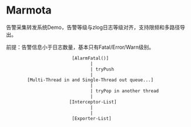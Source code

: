 # Marmota

告警采集转发系统Demo，告警等级与zlog日志等级对齐，支持限频和多路径导出。

前提：告警信息小于日志数量，基本只有Fatal/Error/Warn级别。

```txt
                         [AlarmFatal()]
                                |
                                | tryPush
                                |
        [Multi-Thread in and Single-Thread out queue...]
                                |
                                | tryPop in another thread
                                |
                        [Interceptor-List]
                                |
                                |
                         [Exporter-List]
```
